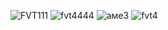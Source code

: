 ![FVT111](https://user-images.githubusercontent.com/113136187/189442269-30e14db5-f7ae-49dd-adb8-b32d105f5bc4.png)
![fvt4444](https://user-images.githubusercontent.com/113136187/189442295-d6656d48-203f-4ffe-856e-912e01ab775e.png)
![аме3](https://user-images.githubusercontent.com/113136187/189453014-357599cc-075f-44a6-b042-e4f37c6f528d.png)
![fvt4](https://user-images.githubusercontent.com/113136187/189453019-6a9877b4-d45a-4eff-b0aa-bea17ab82873.png)


